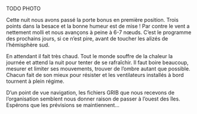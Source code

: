 TODO PHOTO

Cette nuit nous avons passé la porte bonus en première position. Trois points dans la besace et la bonne humeur est de mise ! Par contre le vent a nettement molli et nous avançons à peine à 6-7 nœuds. C’est le programme des prochains jours, si ce n’est pire, avant de toucher les alizés de l’hémisphère sud.

En attendant il fait très chaud. Tout le monde souffre de la chaleur la journée et attend la nuit pour tenter de se rafraîchir. Il faut boire beaucoup, mesurer et limiter ses mouvements, trouver de l’ombre autant que possible. Chacun fait de son mieux pour résister et les ventilateurs installés à bord tournent à plein régime.

D’un point de vue navigation, les fichiers GRIB que nous recevons de l’organisation semblent nous donner raison de passer à l’ouest des îles. Espérons que les prévisions se maintiennent…
